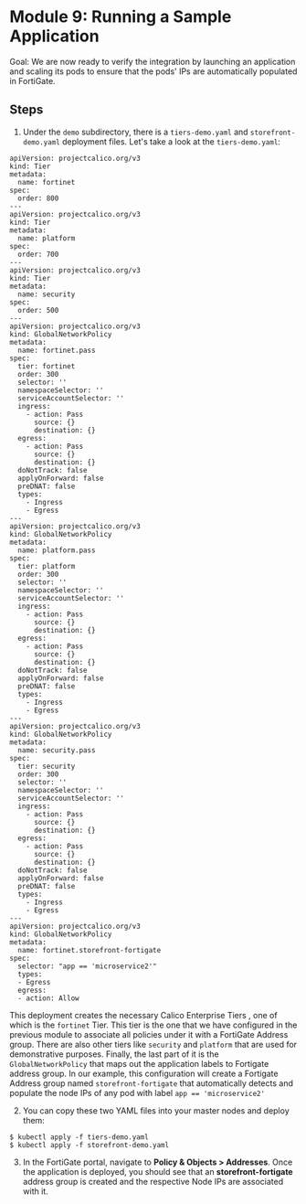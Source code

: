 # Module 9: Running a Sample Application 

Goal: We are now ready to verify the integration by launching an application and scaling its pods to ensure that the pods' IPs are automatically populated in FortiGate.


## Steps


1. Under the `demo` subdirectory, there is a `tiers-demo.yaml` and `storefront-demo.yaml` deployment files. Let's take a look at the `tiers-demo.yaml`:


```
apiVersion: projectcalico.org/v3
kind: Tier
metadata:
  name: fortinet
spec:
  order: 800
---
apiVersion: projectcalico.org/v3
kind: Tier
metadata:
  name: platform
spec:
  order: 700
---
apiVersion: projectcalico.org/v3
kind: Tier
metadata:
  name: security
spec:
  order: 500
---
apiVersion: projectcalico.org/v3
kind: GlobalNetworkPolicy
metadata:
  name: fortinet.pass
spec:
  tier: fortinet
  order: 300
  selector: ''
  namespaceSelector: ''
  serviceAccountSelector: ''
  ingress:
    - action: Pass
      source: {}
      destination: {}
  egress:
    - action: Pass
      source: {}
      destination: {}
  doNotTrack: false
  applyOnForward: false
  preDNAT: false
  types:
    - Ingress
    - Egress
---
apiVersion: projectcalico.org/v3
kind: GlobalNetworkPolicy
metadata:
  name: platform.pass
spec:
  tier: platform
  order: 300
  selector: ''
  namespaceSelector: ''
  serviceAccountSelector: ''
  ingress:
    - action: Pass
      source: {}
      destination: {}
  egress:
    - action: Pass
      source: {}
      destination: {}
  doNotTrack: false
  applyOnForward: false
  preDNAT: false
  types:
    - Ingress
    - Egress
---
apiVersion: projectcalico.org/v3
kind: GlobalNetworkPolicy
metadata:
  name: security.pass
spec:
  tier: security
  order: 300
  selector: ''
  namespaceSelector: ''
  serviceAccountSelector: ''
  ingress:
    - action: Pass
      source: {}
      destination: {}
  egress:
    - action: Pass
      source: {}
      destination: {}
  doNotTrack: false
  applyOnForward: false
  preDNAT: false
  types:
    - Ingress
    - Egress
---
apiVersion: projectcalico.org/v3
kind: GlobalNetworkPolicy
metadata:
  name: fortinet.storefront-fortigate
spec:
  selector: "app == 'microservice2'"
  types:
  - Egress
  egress:
  - action: Allow
```

This deployment creates the necessary Calico Enterprise Tiers , one of which is the `fortinet` Tier. This tier is the one that we have configured in the previous module to associate all policies under it with a FortiGate Address group. There are also other tiers like `security` and `platform` that are used for demonstrative purposes. Finally, the last part of it is the `GlobalNetworkPolicy` that maps out the application labels to Fortigate address group. In our example, this configuration will create a Fortigate Address group named `storefront-fortigate` that automatically detects and populate the node IPs of any pod with label `app == 'microservice2'`

2. You can copy these two YAML files into your master nodes and deploy them:

```
$ kubectl apply -f tiers-demo.yaml 
$ kubectl apply -f storefront-demo.yaml
```

3. In the FortiGate portal, navigate to **Policy & Objects > Addresses**. Once the application is deployed, you should see that an **storefront-fortigate** address group is created and the respective Node IPs are associated with it.


